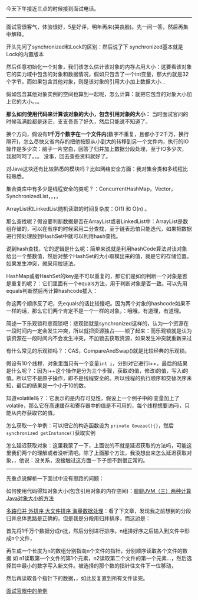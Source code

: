 今天下午接近三点的时候接到面试电话。

---

面试官很客气，体验很好，5星好评，明年再来(哭丧脸)。先一问一答，然后再集中解释。

开头先问了synchronized和Lock的区别：然后说了下 synchronized基本就是Lock的内置版本

然后任意初始化一个对象，我们该怎么估计该对象的内存占用大小：这要看该对象它的实力域中包含的对象和数据情况，假如只包含了一个int变量，那大约就是32个字节，而如果包含其他对象，则是该对象的引用大小加上数据大小...

假如包含其他对象实例的空间也算到一起呢，怎么计算：就把它包含的对象大小加上它的大小。。。

**那么如何使用代码来计算该对象的大小，包含引用对象的大小：** 当时面试官问的时候我满脸都是迷茫，支支吾吾了好久，然后只能说不知道了。

换个方向，假设有**1千万个数字在一个文件内**(数字不重复，且都小于2千万，换行隔开)，怎么尽快又省内存的把他按照从小到大的转移到另一个文件内，执行的IO操作是多少次：脑子一片空白，回答了归并加上数据分段处理，至于IO多少次，我就呵呵了。。。 没事，回去查些资料就好了。

对Java这块还有比较熟悉的模块吗？比如网络安全方面：我对集合类和多线程比较熟悉。

集合类库中有多少是线程安全的类呢？：ConcurrentHashMap，Vector，SynchronizedList，，，，

ArrayList和LinkedList随机读取的时间复杂度：O(1) 和 O(n) 。

那么查找呢？假设要判断数据是否在ArrayList或者LinkedList中：ArrayList是数组存储的，可以在有序的时候采用二分查找，至于链表恐怕只能迭代，如果把数据进行预处理放到HashSet中就可以利用hash查找。

说到hash查找，它的逻辑是什么呢：简单来说就是利用hashCode算法对该对象给出一个整数值，然后对整个HashSet的大小取模出来的值，就是它的存储位置。如果发生冲突，就采用拉链法。

HashMap或者HashSet的key是不可以重复的，那它们是如何判断一个对象是否是重复的呢？：它们里面有一个equals方法，用于判断对象是否一致。可以先用equals判断然后再计算hashcode插入：

你这两个顺序反了吧，先equals的话比较慢吧。因为两个对象的hashcode如果不一样的话，那么它们两个肯定不是一个一样的对象，：哦哦，有道理，有道理。

简述一下乐观锁和悲观锁吧：悲观锁就是synchronized这样的，认为一个资源在一段时间内一定会发生冲突，所以就把资源独占——锁了起来：而乐观锁就是认为该资源在一段时间内不会发生冲突，不加锁去获取资源，如果发生冲突就重新来过

有什么常见的乐观锁吗？：CAS，CompareAndSwap()就是比较经典的乐观锁。

假设有10个线程，对象里面只有一个变量`int i`，分别对它进行i++，最后的结果是什么呢？：因为i++这个操作是分为三个步骤，获取i的值，修改i的值，写入i的值。所以它不是原子操作，即不是线程安全的。所以线程的执行顺序和交替次序未知，最后的结果是一个小于10的数。

知道volatile吗？：它表示的是内存可见性，假设上一个例子中的i变量加上了volatile，那么它在高速缓存和寄存器中的值是不可用的，每个线程想要访问i，只能从内存获取它的值。

怎么获取一个单例：可以把它的构造函数设为 `private Gouzao(){}`，然后`synchronized getInstance()`获取实例

怎么延迟获取对象：这里我蒙了一下，上面说的不就是延迟获取的方法吗，可能这里我们两个的理解或者没听清吧。除了上面那个方法，我没想出来怎么延迟获取对象，，他说：没关系，没接触过这方面一下子想不到很正常的。

---

先重点说解析一下面试中没有思路的问题：

如何使用代码得知对象大小(包含引用对象的内存空间)：[聊聊JVM（三）两种计算Java对象大小的方法](https://blog.csdn.net/iter_zc/article/details/41822719) 

[多路归并 外排序 大文件排序 海量数据处理](https://blog.csdn.net/longzuo/article/details/46409249)：看了下文章，发现我之前想到的分段归并总体思路是正确的，但是我是分段用归并排序，而这边是：

首先将1千万个数据分成n批，然后分别进行排序。n组排好序之后输入到文件中形成n个文件，

再生成一个长度为n的数组分别指向n个文件的指针，分别顺序读取各个文件的数据 如 n1读取第一个文件的第1个元素，n2读取第二个文件的第一个元素...，然后选择其中最小的数字写入新文件。被选择的那个数的指针往文件下一位移动，

然后再读取各个指针下的数据，，如此反复直到所有文件读完。

[面试官眼中的单例](https://juejin.im/post/5b50b0dd6fb9a04f932ff53f)

